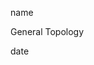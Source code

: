<link href="../../whirlwind.css" rel="stylesheet">

<whirlheader>
    <p>name</p>
    <p>General Topology</p>
    <p>date</p>
</whirlheader>

<!-- start typing here :) -->